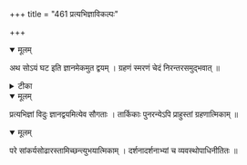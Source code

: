+++
title = "461 प्रत्यभिज्ञाविकल्पः"

+++


<details open><summary>मूलम्</summary>

अथ सोऽयं घट इति ज्ञानमेकमुत द्वयम् । ग्रहणं स्मरणं चेदं निरन्तरसमुद्भवात् ॥
</details>



<details><summary>टीका</summary>

न्या. म.[448]
</details>



<details open><summary>मूलम्</summary>

प्रत्यभिज्ञां विदुः ज्ञानद्वयमित्येव सौगताः । तार्किकाः पुनरन्येऽपि प्राहुस्तां ग्रहणात्मिकाम् ॥
</details>



<details open><summary>मूलम्</summary>

परे सांकर्यसोढारस्तामिच्छन्त्युभयात्मिकाम् । दर्शनादर्शनाभ्यां च व्यवस्थोपाधिनीतितः ॥
</details>

